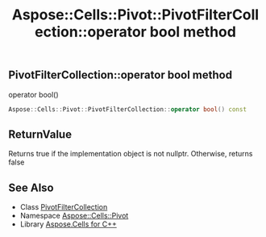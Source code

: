 ﻿---
title: Aspose::Cells::Pivot::PivotFilterCollection::operator bool method
linktitle: operator bool
second_title: Aspose.Cells for C++ API Reference
description: 'Aspose::Cells::Pivot::PivotFilterCollection::operator bool method. operator bool() in C++.'
type: docs
weight: 400
url: /cpp/aspose.cells.pivot/pivotfiltercollection/operator_bool/
---
## PivotFilterCollection::operator bool method


operator bool()

```cpp
Aspose::Cells::Pivot::PivotFilterCollection::operator bool() const
```


## ReturnValue

Returns true if the implementation object is not nullptr. Otherwise, returns false

## See Also

* Class [PivotFilterCollection](../)
* Namespace [Aspose::Cells::Pivot](../../)
* Library [Aspose.Cells for C++](../../../)
